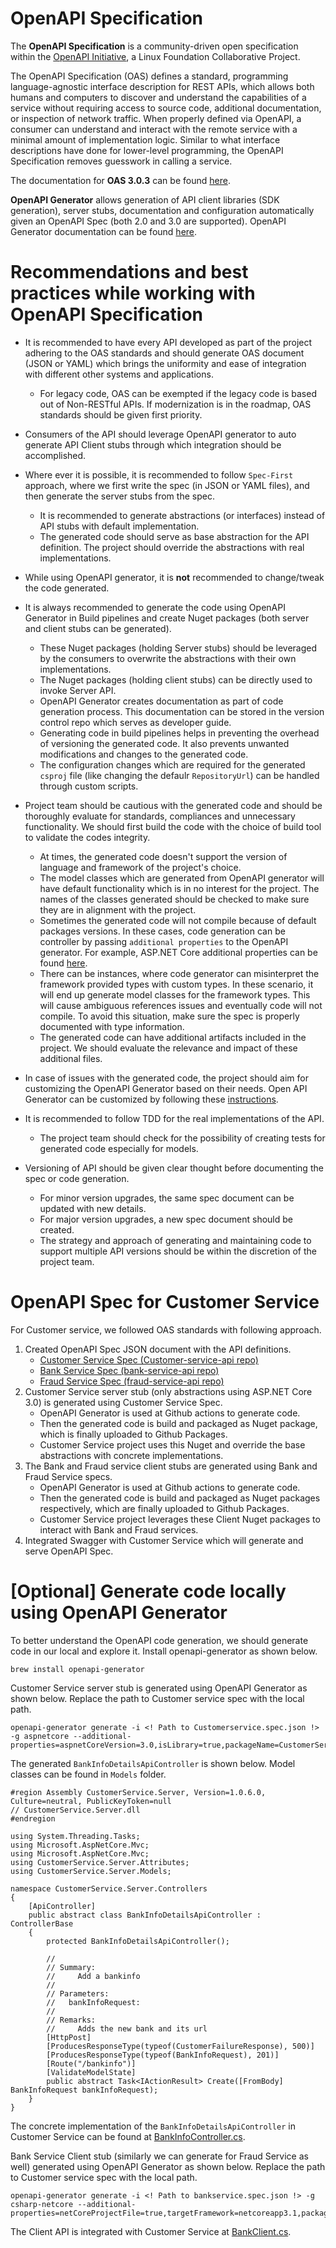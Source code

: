 
# OpenAPI Specification

The **OpenAPI Specification** is a community-driven open specification within the [OpenAPI Initiative](https://www.openapis.org/), a Linux Foundation Collaborative Project.

The OpenAPI Specification (OAS) defines a standard, programming language-agnostic interface description for REST APIs, which allows both humans and computers to discover and understand the capabilities of a service without requiring access to source code, additional documentation, or inspection of network traffic. When properly defined via OpenAPI, a consumer can understand and interact with the remote service with a minimal amount of implementation logic. Similar to what interface descriptions have done for lower-level programming, the OpenAPI Specification removes guesswork in calling a service.

The documentation for **OAS 3.0.3** can be found [here](http://spec.openapis.org/oas/v3.0.3).

**OpenAPI Generator** allows generation of API client libraries (SDK generation), server stubs, documentation and configuration automatically given an OpenAPI Spec (both 2.0 and 3.0 are supported). OpenAPI Generator documentation can be found [here](https://github.com/OpenAPITools/openapi-generator).


# Recommendations and best practices while working with OpenAPI Specification
- It is recommended to have every API developed as part of the project adhering to the OAS standards and should generate OAS document (JSON or YAML) which brings the uniformity and ease of integration with different other systems and applications.
    - For legacy code, OAS can be exempted if the legacy code is based out of Non-RESTful APIs. If modernization is in the roadmap, OAS standards should be given first priority.

- Consumers of the API should leverage OpenAPI generator to auto generate API Client stubs through which integration should be accomplished.

- Where ever it is possible, it is recommended to follow `Spec-First` approach, where we first write the spec (in JSON or YAML files), and then generate the server stubs from the spec.
    - It is recommended to generate abstractions (or interfaces) instead of API stubs with default implementation.
    - The generated code should serve as base abstraction for the API definition. The project should override the abstractions with real implementations.

- While using OpenAPI generator, it is **not** recommended to change/tweak the code generated.

- It is always recommended to generate the code using OpenAPI Generator in Build pipelines and create Nuget packages (both server and client stubs can be generated).
    - These Nuget packages (holding Server stubs) should be leveraged by the consumers to overwrite the abstractions with their own implementations. 
    - The Nuget packages (holding client stubs) can be directly used to invoke Server API.
    - OpenAPI Generator creates documentation as part of code generation process. This documentation can be stored in the version control repo which serves as developer guide.
    - Generating code in build pipelines helps in preventing the overhead of versioning the generated code. It also prevents unwanted modifications and changes to the generated code.
    - The configuration changes which are required for the generated `csproj` file (like changing the defaulr `RepositoryUrl`) can be handled through custom scripts.

- Project team should be cautious with the generated code and should be thoroughly evaluate for standards, compliances and unnecessary functionality. We should first build the code with the choice of build tool to validate the codes integrity.
    - At times, the generated code doesn't support the version of language and framework of the project's choice.
    - The model classes which are generated from OpenAPI generator will have default functionality which is in no interest for the project. The names of the classes generated should be checked to make sure they are in alignment with the project.
    - Sometimes the generated code will not compile because of default packages versions. In these cases, code generation can be controller by passing `additional properties` to the OpenAPI generator. For example, ASP.NET Core additional properties can be found [here](https://github.com/OpenAPITools/openapi-generator/blob/master/docs/generators/aspnetcore.md).
    - There can be instances, where code generator can misinterpret the framework provided types with custom types. In these scenario, it will end up generate model classes for the framework types. This will cause ambiguous references issues and eventually code will not compile. To avoid this situation, make sure the spec is properly documented with type information.
    - The generated code can have additional artifacts included in the project. We should evaluate the relevance and impact of these additional files.

- In case of issues with the generated code, the project should aim for customizing the OpenAPI Generator based on their needs. Open API Generator can be customized by following these [instructions](https://github.com/OpenAPITools/openapi-generator/blob/master/docs/customization.md).

- It is recommended to follow TDD for the real implementations of the API.
    - The project team should check for the possibility of creating tests for generated code especially for models.

- Versioning of API should be given clear thought before documenting the spec or code generation.
    - For minor version upgrades, the same spec document can be updated with new details.
    - For major version upgrades, a new spec document should be created.
    - The strategy and approach of generating and maintaining code to support multiple API versions should be within the discretion of the project team.


# OpenAPI Spec for Customer Service
For Customer service, we followed OAS standards with following approach.

1. Created OpenAPI Spec JSON document with the API definitions.
    - [Customer Service Spec (Customer-service-api repo)](https://github.com/cd-jump-start/Customer-service-api/blob/master/specs/Customerservice.spec.json)
    - [Bank Service Spec (bank-service-api repo)](https://github.com/cd-jump-start/bank-service-api/blob/master/specs/bankservice.spec.json)
    - [Fraud Service Spec (fraud-service-api repo)](https://github.com/cd-jump-start/fraud-service-api/blob/master/specs/fraudservice.spec.json)
2. Customer Service server stub (only abstractions using ASP.NET Core 3.0) is generated using Customer Service Spec.
    - OpenAPI Generator is used at Github actions to generate code. 
    - Then the generated code is build and packaged as Nuget package, which is finally uploaded to Github Packages.
    - Customer Service project uses this Nuget and override the base abstractions with concrete implementations.
3. The Bank and Fraud service client stubs are generated using Bank and Fraud Service specs.
    - OpenAPI Generator is used at Github actions to generate code.
    - Then the generated code is build and packaged as Nuget packages respectively, which are finally uploaded to Github Packages.
    - Customer Service project leverages these Client Nuget packages to interact with Bank and Fraud services.
4. Integrated Swagger with Customer Service which will generate and serve OpenAPI Spec.


# [Optional] Generate code locally using OpenAPI Generator

To better understand the OpenAPI code generation, we should generate code in our local and explore it. Install openapi-generator as shown below.
```
brew install openapi-generator
```

Customer Service server stub is generated using OpenAPI Generator as shown below. Replace the path to Customer service spec with the local path.

```
openapi-generator generate -i <! Path to Customerservice.spec.json !> -g aspnetcore --additional-properties=aspnetCoreVersion=3.0,isLibrary=true,packageName=CustomerService.Server,useSwashbuckle=false,operationResultTask=true,generateBody=false,classModifier=abstract
```

The generated `BankInfoDetailsApiController` is shown below. Model classes can be found in `Models` folder.

```
#region Assembly CustomerService.Server, Version=1.0.6.0, Culture=neutral, PublicKeyToken=null
// CustomerService.Server.dll
#endregion

using System.Threading.Tasks;
using Microsoft.AspNetCore.Mvc;
using Microsoft.AspNetCore.Mvc;
using CustomerService.Server.Attributes;
using CustomerService.Server.Models;

namespace CustomerService.Server.Controllers
{
    [ApiController]
    public abstract class BankInfoDetailsApiController : ControllerBase
    {
        protected BankInfoDetailsApiController();

        //
        // Summary:
        //     Add a bankinfo
        //
        // Parameters:
        //   bankInfoRequest:
        //
        // Remarks:
        //     Adds the new bank and its url
        [HttpPost]
        [ProducesResponseType(typeof(CustomerFailureResponse), 500)]
        [ProducesResponseType(typeof(BankInfoRequest), 201)]
        [Route("/bankinfo")]
        [ValidateModelState]
        public abstract Task<IActionResult> Create([FromBody] BankInfoRequest bankInfoRequest);
    }
}

```

The concrete implementation of the `BankInfoDetailsApiController` in Customer Service can be found at [BankInfoController.cs](../CustomerService/Controllers/BankInfoController.cs).


Bank Service Client stub (similarly we can generate for Fraud Service as well) generated using OpenAPI Generator as shown below. Replace the path to Customer service spec with the local path.

```
openapi-generator generate -i <! Path to bankservice.spec.json !> -g csharp-netcore --additional-properties=netCoreProjectFile=true,targetFramework=netcoreapp3.1,packageName=BankService.Client
```

The Client API is integrated with Customer Service at [BankClient.cs](../CustomerService/ServiceClients/BankClient.cs).
